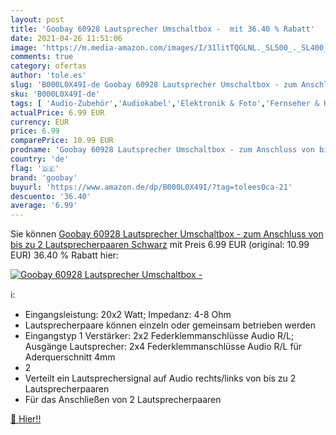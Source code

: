 ```yaml
---
layout: post
title: 'Goobay 60928 Lautsprecher Umschaltbox -  mit 36.40 % Rabatt'
date: 2021-04-26 11:51:06
image: 'https://m.media-amazon.com/images/I/31litTQGLNL._SL500_._SL400_.jpg'
comments: true
category: ofertas
author: 'tole.es'
slug: 'B000L0X49I-de Goobay 60928 Lautsprecher Umschaltbox - zum Anschluss von...'
sku: 'B000L0X49I-de'
tags: [ 'Audio-Zubehör','Audiokabel','Elektronik & Foto','Fernseher & Heimkino','Heimkino, TV & Video Zubehör','Hifi & Audio','Lautsprecherkabel','Lautsprecherzubehör','Tragbare Geräte','Zubehör für MP3-Player','Zubehör für tragbare Geräte','goobay', ]
actualPrice: 6.99 EUR
currency: EUR
price: 6.99
comparePrice: 10.99 EUR
prodname: 'Goobay 60928 Lautsprecher Umschaltbox - zum Anschluss von bis zu 2 Lautsprecherpaaren  Schwarz'
country: 'de'
flag: '🇩🇪'
brand: 'goobay'
buyurl: 'https://www.amazon.de/dp/B000L0X49I/?tag=tolees0ca-21'
descuento: '36.40'
average: '6.99'
---
```


Sie können [Goobay 60928 Lautsprecher Umschaltbox - zum Anschluss von bis zu 2 Lautsprecherpaaren  Schwarz](https://www.amazon.de/dp/B000L0X49I/?tag=tolees0ca-21) mit Preis 6.99 EUR (original: 10.99 EUR) 36.40 % Rabatt hier:

[![Goobay 60928 Lautsprecher Umschaltbox - ](https://m.media-amazon.com/images/I/31litTQGLNL._SL500_._SL400_.jpg)](https://www.amazon.de/dp/B000L0X49I/?tag=tolees0ca-21)

ℹ️:

- Eingangsleistung: 20x2 Watt; Impedanz: 4-8 Ohm
- Lautsprecherpaare können einzeln oder gemeinsam betrieben werden
- Eingangstyp 1 Verstärker: 2x2 Federklemmanschlüsse Audio R/L; Ausgänge Lautsprecher: 2x4 Federklemmanschlüsse Audio R/L für Aderquerschnitt 4mm
- 2
- Verteilt ein Lautsprechersignal auf Audio rechts/links von bis zu 2 Lautsprecherpaaren
- Für das Anschließen von 2 Lautsprecherpaaren

[🛒 Hier!!](https://www.amazon.de/dp/B000L0X49I/?tag=tolees0ca-21)
